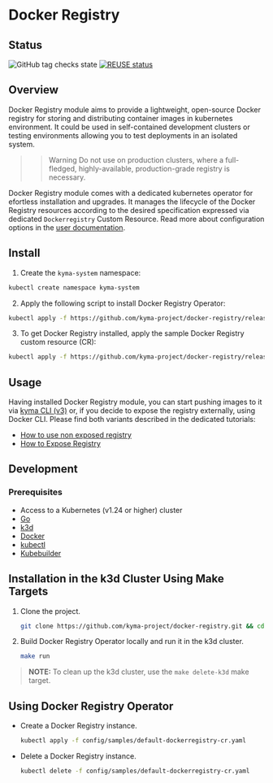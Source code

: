 # Docker Registry

## Status

![GitHub tag checks state](https://img.shields.io/github/checks-status/kyma-project/docker-registry/main?label=docker-registry&link=https%3A%2F%2Fgithub.com%2Fkyma-project%2Fdocker-registry%2Fcommits%2Fmain)
[![REUSE status](https://api.reuse.software/badge/github.com/kyma-project/docker-registry)](https://api.reuse.software/info/github.com/kyma-project/docker-registry)

## Overview

Docker Registry module aims to provide a lightweight, open-source Docker registry for storing and distributing container images in kubernetes environment. It could be used in self-contained development clusters or testing environments allowing you to test deployments in an isolated system. 

>> Warning
>> Do not use on production clusters, where a full-fledged, highly-available, production-grade registry is necessary.

Docker Registry module comes with a dedicated kubernetes operator for efortless installation and upgrades. It manages the lifecycle of the Docker Registry resources according to the desired specification expressed via dedicated `Dockerregistry` Custom Resource. Read more about configuration options in the [user documentation](./docs/user). 

## Install

1. Create the `kyma-system` namespace:

```bash
kubectl create namespace kyma-system
```

2. Apply the following script to install Docker Registry Operator:

```bash
kubectl apply -f https://github.com/kyma-project/docker-registry/releases/latest/download/dockerregistry-operator.yaml
```

3. To get Docker Registry installed, apply the sample Docker Registry custom resource (CR):

```bash
kubectl apply -f https://github.com/kyma-project/docker-registry/releases/latest/download/default-dockerregistry-cr.yaml
```

## Usage

Having installed Docker Registry module, you can start pushing images to it via [kyma CLI (v3)](https://github.com/kyma-project/cli?tab=readme-ov-file#install) or, if you decide to expose the registry externally, using Docker CLI.
Please find both variants described in the dedicated tutorials:
 - [How to use non exposed registry](docs/user/tutorials/01-10-simple-usage.md)
 - [How to Expose Registry](docs/user/tutorials/01-20-expose-registry.md)

## Development

### Prerequisites

- Access to a Kubernetes (v1.24 or higher) cluster
- [Go](https://go.dev/)
- [k3d](https://k3d.io/)
- [Docker](https://www.docker.com/)
- [kubectl](https://kubernetes.io/docs/tasks/tools/)
- [Kubebuilder](https://book.kubebuilder.io/)

## Installation in the k3d Cluster Using Make Targets

1. Clone the project.

    ```bash
    git clone https://github.com/kyma-project/docker-registry.git && cd docker-registry/
    ```

2. Build Docker Registry Operator locally and run it in the k3d cluster.

    ```bash
    make run
    ```

> **NOTE:** To clean up the k3d cluster, use the `make delete-k3d` make target.

## Using Docker Registry Operator

- Create a Docker Registry instance.

    ```bash
    kubectl apply -f config/samples/default-dockerregistry-cr.yaml
    ```

- Delete a Docker Registry instance.

    ```bash
    kubectl delete -f config/samples/default-dockerregistry-cr.yaml
    ```
